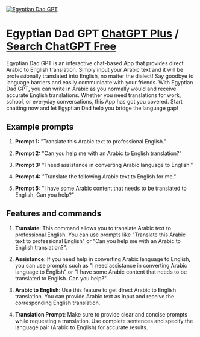 
[![Egyptian Dad GPT](https://files.oaiusercontent.com/file-Xab2jPFXNZh1CZfMrZZvIson?se=2123-10-18T04%3A20%3A08Z&sp=r&sv=2021-08-06&sr=b&rscc=max-age%3D31536000%2C%20immutable&rscd=attachment%3B%20filename%3D130f0137-c4c9-43d5-8c5a-3111898dcb62.png&sig=GehdTc9UGqxcwLjvd7v8R8vwm%2BBAPZzdElaCC1cy9cM%3D)](https://chat.openai.com/g/g-sc4pju5S6-egyptian-dad-gpt)

# Egyptian Dad GPT [ChatGPT Plus](https://chat.openai.com/g/g-sc4pju5S6-egyptian-dad-gpt) / [Search ChatGPT Free](https://gptcall.net/index.html#/?search=Egyptian%20Dad%20GPT)

Egyptian Dad GPT is an interactive chat-based App that provides direct Arabic to English translation. Simply input your Arabic text and it will be professionally translated into English, no matter the dialect! Say goodbye to language barriers and easily communicate with your friends. With Egyptian Dad GPT, you can write in Arabic as you normally would and receive accurate English translations. Whether you need translations for work, school, or everyday conversations, this App has got you covered. Start chatting now and let Egyptian Dad help you bridge the language gap!

## Example prompts

1. **Prompt 1:** "Translate this Arabic text to professional English."

2. **Prompt 2:** "Can you help me with an Arabic to English translation?"

3. **Prompt 3:** "I need assistance in converting Arabic language to English."

4. **Prompt 4:** "Translate the following Arabic text to English for me."

5. **Prompt 5:** "I have some Arabic content that needs to be translated to English. Can you help?"

## Features and commands

1. **Translate**: This command allows you to translate Arabic text to professional English. You can use prompts like "Translate this Arabic text to professional English" or "Can you help me with an Arabic to English translation?".

2. **Assistance**: If you need help in converting Arabic language to English, you can use prompts such as "I need assistance in converting Arabic language to English" or "I have some Arabic content that needs to be translated to English. Can you help?".

3. **Arabic to English**: Use this feature to get direct Arabic to English translation. You can provide Arabic text as input and receive the corresponding English translation.

4. **Translation Prompt**: Make sure to provide clear and concise prompts while requesting a translation. Use complete sentences and specify the language pair (Arabic to English) for accurate results.


